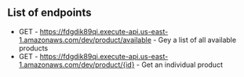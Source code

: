 ## List of endpoints

- GET - https://fdgdik89qi.execute-api.us-east-1.amazonaws.com/dev/product/available - Gey a list of all available products
- GET - https://fdgdik89qi.execute-api.us-east-1.amazonaws.com/dev/product/{id} - Get an individual product
